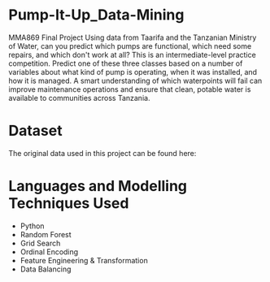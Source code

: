 # Pump-It-Up_Data-Mining
MMA869 Final Project
Using data from Taarifa and the Tanzanian Ministry of Water, can you predict which pumps are functional, which need some repairs, and which don't work at all? This is an intermediate-level practice competition. Predict one of these three classes based on a number of variables about what kind of pump is operating, when it was installed, and how it is managed. A smart understanding of which waterpoints will fail can improve maintenance operations and ensure that clean, potable water is available to communities across Tanzania.

# Dataset
The original data used in this project can be found here: 

# Languages and Modelling Techniques Used
- Python
- Random Forest
- Grid Search
- Ordinal Encoding
- Feature Engineering & Transformation
- Data Balancing
